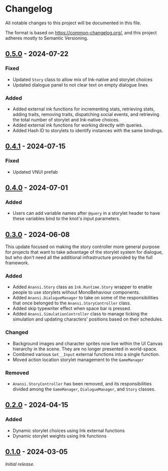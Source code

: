 <!-- markdownlint-disable no-duplicate-heading -->

# Changelog

All notable changes to this project will be documented in this file.

The format is based on <https://common-changelog.org/>, and this project adheres mostly to Semantic Versioning.

## [0.5.0] - 2024-07-22

### Fixed

- Updated `Story` class to allow mix of Ink-native and storylet choices
- Updated dialogue panel to not clear text on empty dialogue lines

### Added

- Added external ink functions for incrementing stats, retrieving stats, adding traits, removing traits, dispatching social events, and retrieving the total number of storylet and Ink-native choices.
- Added external ink functions for working directly with queries.
- Added Hash ID to storylets to identify instances with the same bindings.

## [0.4.1] - 2024-07-15

### Fixed

- Updated VNUI prefab

## [0.4.0] - 2024-07-01

### Added

- Users can add variable names after `@query` in a storylet header to have these variables bind to the knot's input parameters.

## [0.3.0] - 2024-06-08

This update focused on making the story controller more general purpose for projects that want to take advantage of the storylet system for dialogue, but who don't need all the additional infrastructure provided by the full framework.

### Added

- Added `Anansi.Story` class as `Ink.Runtime.Story` wrapper to enable people to use storylets without MonoBehaviour components.
- Added `Anansi.DialogueManager` to take on some of the responsibilities that once belonged to the `Anansi.StoryController` class.
- Added skip typewriter effect when space bar is pressed.
- Added `Anansi.SimulationController` class to manage ticking the simulation and updating characters' positions based on their schedules.

### Changed

- Background images and character sprites now live within the UI Canvas hierarchy in the scene. They are no longer presented in world-space.
- Combined various `Get__Input` external functions into a single function.
- Moved action location storylet management to the `GameManager`

### Removed

- `Anansi.StoryController` has been removed, and its responsibilities divided among the `GameManager`, `DialogueManager`, and `Story` classes.

## [0.2.0] - 2024-04-15

### Added

- Dynamic storylet choices using Ink external functions
- Dynamic storylet weights using Ink functions

## [0.1.0] - 2024-03-05

_Initial release._

[0.1.0]: https://github.com/ShiJbey/Anansi/releases/tag/v0.1.0
[0.2.0]: https://github.com/ShiJbey/Anansi/releases/tag/v0.2.0
[0.3.0]: https://github.com/ShiJbey/Anansi/releases/tag/v0.3.0
[0.4.0]: https://github.com/ShiJbey/Anansi/releases/tag/v0.4.0
[0.4.1]: https://github.com/ShiJbey/Anansi/releases/tag/v0.4.1
[0.5.0]: https://github.com/ShiJbey/Anansi/releases/tag/v0.5.0
